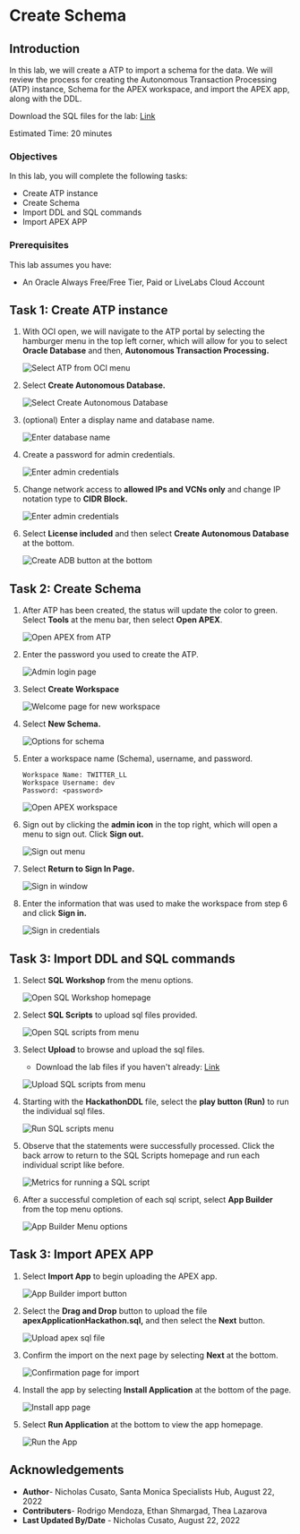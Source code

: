 # Create Schema

## Introduction

In this lab, we will create a ATP to import a schema for the data. We will review the process for creating the Autonomous Transaction Processing (ATP) instance, Schema for the APEX workspace, and import the APEX app, along with the DDL.

Download the SQL files for the lab: [Link](https://objectstorage.us-ashburn-1.oraclecloud.com/p/c05qc1I_EZ-pvXve6Fzla7LTbmdprMenxIMEolBMyxYPCZVLoa1Ir_u9wvaChkKF/n/orasenatdpltsecitom03/b/Twitter_LL/o/Lab%20FilesTwitter_LL1.zip)

Estimated Time: 20 minutes

### Objectives

In this lab, you will complete the following tasks:

- Create ATP instance
- Create Schema
- Import DDL and SQL commands
- Import APEX APP

### Prerequisites

This lab assumes you have:
- An Oracle Always Free/Free Tier, Paid or LiveLabs Cloud Account

## Task 1: Create ATP instance

1. With OCI open, we will navigate to the ATP portal by selecting the hamburger menu in the top left corner, which will allow for you to select **Oracle Database** and then, **Autonomous Transaction Processing.**

    ![Select ATP from OCI menu](images/select-atp-menu.png) 

1. Select **Create Autonomous Database.**

    ![Select Create Autonomous Database](images/select-create-atp.png) 

3. (optional) Enter a display name and database name.  

    ![Enter database name](images/name-database.png) 

4. Create a password for admin credentials.

    ![Enter admin credentials](images/atp-password.png) 

5. Change network access to **allowed IPs and VCNs only** and change IP notation type to **CIDR Block.** 

    ![Enter admin credentials](images/secure-access.png) 

6. Select **License included** and then select **Create Autonomous Database** at the bottom.

    ![Create ADB button at the bottom](images/create-atp.png)     

## Task 2: Create Schema

1. After ATP has been created, the status will update the color to green. Select **Tools** at the menu bar, then select **Open APEX**.

    ![Open APEX from ATP](images/open-apex.png) 

2. Enter the password you used to create the ATP.

    ![Admin login page](images/login-apex.png) 

3. Select **Create Workspace**

    ![Welcome page for new workspace](images/create-workspace.png) 

4. Select **New Schema.**

    ![Options for schema](images/new-schema.png) 

5. Enter a workspace name (Schema), username, and password.
   
    ```
    Workspace Name: TWITTER_LL
    Workspace Username: dev
    Password: <password>
    ```

     ![Open APEX workspace](images/login-apex.png) 

6. Sign out by clicking the **admin icon** in the top right, which will open a menu to sign out. Click **Sign out.**   

    ![Sign out menu](images/sign-out.png)

7. Select **Return to Sign In Page.**

    ![Sign in window](images/sign-in.png)

8. Enter the information that was used to make the workspace from step 6 and click **Sign in.**

    ![Sign in credentials](images/sign-in-credentials.png)

## Task 3: Import DDL and SQL commands

1.  Select **SQL Workshop** from the menu options.

     ![Open SQL Workshop homepage](images/sql-workshop.png) 

2. Select **SQL Scripts** to upload sql files provided.

     ![Open SQL scripts from menu](images/sql-scripts.png) 

3. Select **Upload** to browse and upload the sql files.

    - Download the lab files if you haven't already: [Link](https://objectstorage.us-ashburn-1.oraclecloud.com/p/c05qc1I_EZ-pvXve6Fzla7LTbmdprMenxIMEolBMyxYPCZVLoa1Ir_u9wvaChkKF/n/orasenatdpltsecitom03/b/Twitter_LL/o/Lab%20FilesTwitter_LL1.zip)

     ![Upload SQL scripts from menu](images/upload-scripts.png) 

4. Starting with the **HackathonDDL** file, select the **play button (Run)** to run the individual sql files.

     ![Run SQL scripts menu](images/run-ddl.png) 

5. Observe that the statements were successfully processed. Click the back arrow to return to the SQL Scripts homepage and run each individual script like before.

     ![Metrics for running a SQL script](images/successful-run.png) 

6. After a successful completion of each sql script, select **App Builder** from the top menu options. 

     ![App Builder Menu options](images/app-builder.png) 

## Task 3: Import APEX APP

1. Select **Import App** to begin uploading the APEX app.

     ![App Builder import button](images/import-app.png)

2. Select the **Drag and Drop** button to upload the file **apexApplicationHackathon.sql,** and then select the **Next** button.

     ![Upload apex sql file](images/apex-app-sql.png)

3. Confirm the import on the next page by selecting **Next** at the bottom.

     ![Confirmation page for import](images/confirm-import.png)
              
4. Install the app by selecting **Install Application** at the bottom of the page.

     ![Install app page](images/run-and-build.png)

5. Select **Run Application** at the bottom to view the app homepage.

     ![Run the App](images/run-app.png)

## Acknowledgements

- **Author**- Nicholas Cusato, Santa Monica Specialists Hub, August 22, 2022
- **Contributers**- Rodrigo Mendoza, Ethan Shmargad, Thea Lazarova
- **Last Updated By/Date** - Nicholas Cusato, August 22, 2022